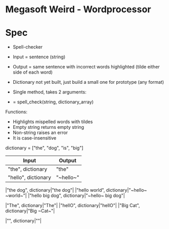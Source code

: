 # Megasoft Weird - Wordprocessor

# Spec

- Spell-checker
- Input = sentence (string)
- Output = same sentence with incorrect words highlighted (tilde either side of each word)
- Dictionary not yet built, just build a small one for prototype (any format)

- Single method, takes 2 arguments:
- = spell_check(string, dictionary_array)

Functions:
- Highlights mispelled words with tildes
- Empty string returns empty string
- Non-string raises an error
- It is case-insensitive



dictionary = ["the", "dog", "is", "big"]

| Input | Output |
| ----- | -----  |
|"the", dictionary|"the"|
|"hello", dictionary|"~hello~"|

|"the dog", dictionary|"the dog"|
|"hello world", dictionary|"~hello~ ~world~"|
|"hello big dog", dictionary|"~hello~ big dog"|

|"The", dictionary|"The"|
|"hellO", dictionary|"hellO"|
|"Big Cat", dictionary|"Big ~Cat~"|

|"", dictionary|""|
